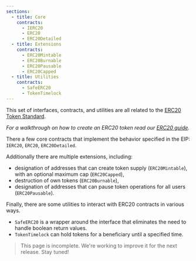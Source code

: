 ```yaml
---
sections:
  - title: Core
    contracts:
      - IERC20
      - ERC20
      - ERC20Detailed
  - title: Extensions
    contracts:
      - ERC20Mintable
      - ERC20Burnable
      - ERC20Pausable
      - ERC20Capped
  - title: Utilities
    contracts:
      - SafeERC20
      - TokenTimelock
---
```


This set of interfaces, contracts, and utilities are all related to the [ERC20 Token Standard](https://eips.ethereum.org/EIPS/eip-20).

*For a walkthrough on how to create an ERC20 token read our [ERC20 guide](../../tokens.md#constructing-a-nice-erc20-token).*

There a few core contracts that implement the behavior specified in the EIP: `IERC20`, `ERC20`, `ERC20Detailed`.

Additionally there are multiple extensions, including:
- designation of addresses that can create token supply (`ERC20Mintable`), with an optional maximum cap (`ERC20Capped`),
- destruction of own tokens (`ERC20Burnable`),
- designation of addresses that can pause token operations for all users (`ERC20Pausable`).

Finally, there are some utilities to interact with ERC20 contracts in various ways.
- `SafeERC20` is a wrapper around the interface that eliminates the need to handle boolean return values.
- `TokenTimelock` can hold tokens for a beneficiary until a specified time.

> This page is incomplete. We're working to improve it for the next release. Stay tuned!

